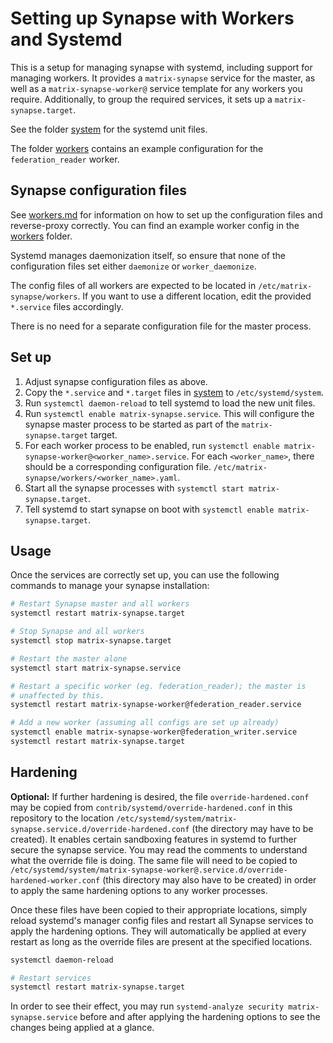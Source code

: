 # Setting up Synapse with Workers and Systemd

This is a setup for managing synapse with systemd, including support for
managing workers. It provides a `matrix-synapse` service for the master, as
well as a `matrix-synapse-worker@` service template for any workers you
require. Additionally, to group the required services, it sets up a
`matrix-synapse.target`.

See the folder [system](https://github.com/matrix-org/synapse/tree/develop/docs/systemd-with-workers/system/)
for the systemd unit files.

The folder [workers](https://github.com/matrix-org/synapse/tree/develop/docs/systemd-with-workers/workers/)
contains an example configuration for the `federation_reader` worker.

## Synapse configuration files

See [workers.md](../workers.md) for information on how to set up the
configuration files and reverse-proxy correctly. You can find an example worker
config in the [workers](https://github.com/matrix-org/synapse/tree/develop/docs/systemd-with-workers/workers/)
folder.

Systemd manages daemonization itself, so ensure that none of the configuration
files set either `daemonize` or `worker_daemonize`.

The config files of all workers are expected to be located in
`/etc/matrix-synapse/workers`. If you want to use a different location, edit
the provided `*.service` files accordingly.

There is no need for a separate configuration file for the master process.

## Set up

1. Adjust synapse configuration files as above.
1. Copy the `*.service` and `*.target` files in [system](https://github.com/matrix-org/synapse/tree/develop/docs/systemd-with-workers/system/)
to `/etc/systemd/system`.
1. Run `systemctl daemon-reload` to tell systemd to load the new unit files.
1. Run `systemctl enable matrix-synapse.service`. This will configure the
synapse master process to be started as part of the `matrix-synapse.target`
target.
1. For each worker process to be enabled, run `systemctl enable
matrix-synapse-worker@<worker_name>.service`. For each `<worker_name>`, there
should be a corresponding configuration file.
`/etc/matrix-synapse/workers/<worker_name>.yaml`.
1. Start all the synapse processes with `systemctl start matrix-synapse.target`.
1. Tell systemd to start synapse on boot with `systemctl enable matrix-synapse.target`.

## Usage

Once the services are correctly set up, you can use the following commands
to manage your synapse installation:

```sh
# Restart Synapse master and all workers
systemctl restart matrix-synapse.target

# Stop Synapse and all workers
systemctl stop matrix-synapse.target

# Restart the master alone
systemctl start matrix-synapse.service

# Restart a specific worker (eg. federation_reader); the master is
# unaffected by this.
systemctl restart matrix-synapse-worker@federation_reader.service

# Add a new worker (assuming all configs are set up already)
systemctl enable matrix-synapse-worker@federation_writer.service
systemctl restart matrix-synapse.target
```

## Hardening

**Optional:** If further hardening is desired, the file
`override-hardened.conf` may be copied from
`contrib/systemd/override-hardened.conf` in this repository to the location
`/etc/systemd/system/matrix-synapse.service.d/override-hardened.conf` (the
directory may have to be created). It enables certain sandboxing features in
systemd to further secure the synapse service. You may read the comments to
understand what the override file is doing. The same file will need to be copied
to
`/etc/systemd/system/matrix-synapse-worker@.service.d/override-hardened-worker.conf`
(this directory may also have to be created) in order to apply the same
hardening options to any worker processes.

Once these files have been copied to their appropriate locations, simply reload
systemd's manager config files and restart all Synapse services to apply the hardening options. They will automatically
be applied at every restart as long as the override files are present at the
specified locations.

```sh
systemctl daemon-reload

# Restart services
systemctl restart matrix-synapse.target
```

In order to see their effect, you may run `systemd-analyze security
matrix-synapse.service` before and after applying the hardening options to see
the changes being applied at a glance.
